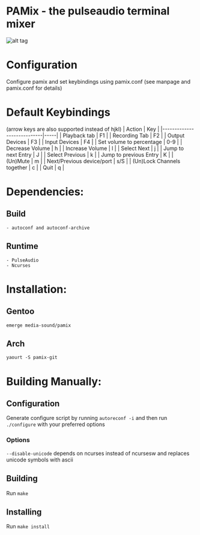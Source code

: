 # PAMix - the pulseaudio terminal mixer

![alt tag](http://i.imgur.com/NuzrAXZ.gif)

# Configuration #
Configure pamix and set keybindings using pamix.conf (see manpage and pamix.conf for details)

# Default Keybindings #

(arrow keys are also supported instead of hjkl)
| Action                     | Key |
|----------------------------|-----|
| Playback tab               | F1  |
| Recording Tab              | F2  |
| Output Devices             | F3  |
| Input Devices              | F4  |
| Set volume to percentage   | 0-9 |
| Decrease Volume            | h   |
| Increase Volume            | l   |
| Select Next                | j   |
| Jump to next Entry         | J   |
| Select Previous            | k   |
| Jump to previous Entry     | K   |
| (Un)Mute                   | m   |
| Next/Previous device/port  | s/S |
| (Un)Lock Channels together | c   |
| Quit                       | q   |


# Dependencies: #
## Build ##
	- autoconf and autoconf-archive
## Runtime ##
	- PulseAudio
	- Ncurses

# Installation: #
## Gentoo ##
`emerge media-sound/pamix`

## Arch ##
`yaourt -S pamix-git`

# Building Manually: #

## Configuration ##
Generate configure script by running `autoreconf -i` and then run `./configure` with your preferred options

### Options ###
`--disable-unicode` depends on ncurses instead of ncursesw and replaces unicode symbols with ascii

## Building ##
Run `make`

## Installing ##
Run `make install`

